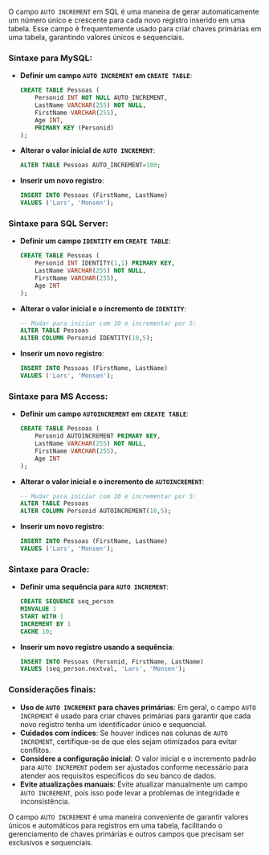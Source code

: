 O campo `AUTO INCREMENT` em SQL é uma maneira de gerar automaticamente um número único e crescente para cada novo registro inserido em uma tabela. Esse campo é frequentemente usado para criar chaves primárias em uma tabela, garantindo valores únicos e sequenciais.

### Sintaxe para MySQL:

- **Definir um campo `AUTO INCREMENT` em `CREATE TABLE`**:
    ```sql
    CREATE TABLE Pessoas (
        Personid INT NOT NULL AUTO_INCREMENT,
        LastName VARCHAR(255) NOT NULL,
        FirstName VARCHAR(255),
        Age INT,
        PRIMARY KEY (Personid)
    );
    ```

- **Alterar o valor inicial de `AUTO INCREMENT`**:
    ```sql
    ALTER TABLE Pessoas AUTO_INCREMENT=100;
    ```

- **Inserir um novo registro**:
    ```sql
    INSERT INTO Pessoas (FirstName, LastName)
    VALUES ('Lars', 'Monsen');
    ```

### Sintaxe para SQL Server:

- **Definir um campo `IDENTITY` em `CREATE TABLE`**:
    ```sql
    CREATE TABLE Pessoas (
        Personid INT IDENTITY(1,1) PRIMARY KEY,
        LastName VARCHAR(255) NOT NULL,
        FirstName VARCHAR(255),
        Age INT
    );
    ```

- **Alterar o valor inicial e o incremento de `IDENTITY`**:
    ```sql
    -- Mudar para iniciar com 10 e incrementar por 5:
    ALTER TABLE Pessoas
    ALTER COLUMN Personid IDENTITY(10,5);
    ```

- **Inserir um novo registro**:
    ```sql
    INSERT INTO Pessoas (FirstName, LastName)
    VALUES ('Lars', 'Monsen');
    ```

### Sintaxe para MS Access:

- **Definir um campo `AUTOINCREMENT` em `CREATE TABLE`**:
    ```sql
    CREATE TABLE Pessoas (
        Personid AUTOINCREMENT PRIMARY KEY,
        LastName VARCHAR(255) NOT NULL,
        FirstName VARCHAR(255),
        Age INT
    );
    ```

- **Alterar o valor inicial e o incremento de `AUTOINCREMENT`**:
    ```sql
    -- Mudar para iniciar com 10 e incrementar por 5:
    ALTER TABLE Pessoas
    ALTER COLUMN Personid AUTOINCREMENT(10,5);
    ```

- **Inserir um novo registro**:
    ```sql
    INSERT INTO Pessoas (FirstName, LastName)
    VALUES ('Lars', 'Monsen');
    ```

### Sintaxe para Oracle:

- **Definir uma sequência para `AUTO INCREMENT`**:
    ```sql
    CREATE SEQUENCE seq_person
    MINVALUE 1
    START WITH 1
    INCREMENT BY 1
    CACHE 10;
    ```

- **Inserir um novo registro usando a sequência**:
    ```sql
    INSERT INTO Pessoas (Personid, FirstName, LastName)
    VALUES (seq_person.nextval, 'Lars', 'Monsen');
    ```

### Considerações finais:

- **Uso de `AUTO INCREMENT` para chaves primárias**: Em geral, o campo `AUTO INCREMENT` é usado para criar chaves primárias para garantir que cada novo registro tenha um identificador único e sequencial.
- **Cuidados com índices**: Se houver índices nas colunas de `AUTO INCREMENT`, certifique-se de que eles sejam otimizados para evitar conflitos.
- **Considere a configuração inicial**: O valor inicial e o incremento padrão para `AUTO INCREMENT` podem ser ajustados conforme necessário para atender aos requisitos específicos do seu banco de dados.
- **Evite atualizações manuais**: Evite atualizar manualmente um campo `AUTO INCREMENT`, pois isso pode levar a problemas de integridade e inconsistência.

O campo `AUTO INCREMENT` é uma maneira conveniente de garantir valores únicos e automáticos para registros em uma tabela, facilitando o gerenciamento de chaves primárias e outros campos que precisam ser exclusivos e sequenciais.